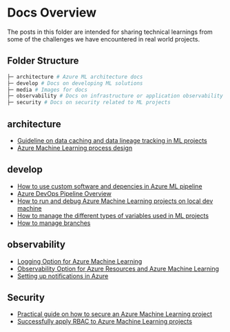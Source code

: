 # Docs Overview

The posts in this folder are intended for sharing technical learnings from some of the
challenges we have encountered in real world projects.

## Folder Structure

```bash
├─ architecture # Azure ML architecture docs 
├─ develop # Docs on developing ML solutions
├─ media # Images for docs
├─ observability # Docs on infrastructure or application observability
├─ security # Docs on security related to ML projects
```

## architecture

* [Guideline on data caching and data lineage tracking in ML projects](architecture/DataCachingLineage.md)
* [Azure Machine Learning process design](architecture/MLOpsProcess.md)

## develop

* [How to use custom software and depencies in Azure ML pipeline](develop/AzureMLEnvironment.md)
* [Azure DevOps Pipeline Overview](develop/AzureDevOpsPipeline.md)
* [How to run and debug Azure Machine Learning projects on local dev machine](develop/LocalDevelopment.md)
* [How to manage the different types of variables used in ML projects](develop/VariableManagement.md)
* [How to manage branches](develop/BranchStrategy.md)

## observability

* [Logging Option for Azure Machine Learning](observability/AzureMLLogging.md)
* [Observability Option for Azure Resources and Azure Machine Learning](observability/MonitorAzureResources.md)
* [Setting up notifications in Azure](observability/Notification.md)

## Security

* [Practical guide on how to secure an Azure Machine Learning project](security/AzureMLSecurity.md)
* [Successfully apply RBAC to Azure Machine Learning projects](security/AccessControl.md)
